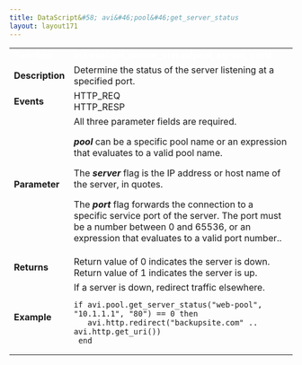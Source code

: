 ```yaml
---
title: DataScript&#58; avi&#46;pool&#46;get_server_status
layout: layout171
---
```

<table class="table table-hover table table-bordered table-hover">  
<tbody>       
<tr>   
<td><font size="3" color="white"><strong>Function</strong></font></td>
<td><font color="white"><b>avi.pool.get_server_status(pool, server, port)</b></font></td>
</tr>
<tr>   
<td><font size="3"><strong>Description</strong></font></td>
<td>Determine the status of the server listening at a specified port.</td>
</tr>
<tr>   
<td><font size="3"><strong>Events</strong></font></td>
<td>HTTP_REQ<br> HTTP_RESP</td>
</tr>
<tr>   
<td><font size="3"><strong>Parameter</strong></font></td>
<td>All three parameter fields are required.<p></p> <p><strong><em>pool</em> </strong>can be a specific pool name or an expression that evaluates to a valid pool name.</p> <p>The <strong><em>server</em> </strong>flag is the IP address or host name of the server, in quotes.</p> <p>The <strong><em>port</em> </strong>flag forwards the connection to a specific service port of the server. The port must be a number between 0 and 65536, or an expression that evaluates to a valid port number..</p></td>
</tr>
<tr>   
<td><font size="3"><strong>Returns</strong></font></td>
<td>Return value of 0 indicates the server is down. Return value of 1 indicates the server is up.</td>
</tr>
<tr>   
<td><font size="3"><strong>Example</strong></font></td>
<td>If a server is down, redirect traffic elsewhere.<br> 
<!-- Crayon Syntax Highlighter v2.7.1 --> <pre><code class="language-lua">if avi.pool.get_server_status("web-pool", "10.1.1.1", "80") == 0 then
   avi.http.redirect("backupsite.com" .. avi.http.get_uri())
 end</code></pre> 
<!-- [Format Time: 0.0020 seconds] --></td>
</tr>
</tbody>
</table> 